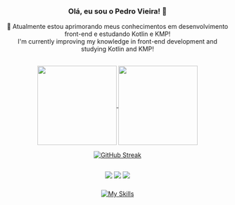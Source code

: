 
### <div align='center'> Olá, eu sou o Pedro Vieira! 👋</div>
<div align='center'>🌱 Atualmente estou aprimorando meus conhecimentos em desenvolvimento front-end e estudando Kotlin e KMP! </br> I'm currently improving my knowledge in front-end development and studying Kotlin and KMP!</div>

##

<div align="center">
  <a href="#">
    <img align="center" height="180em" src="https://github-readme-stats-vss9.vercel.app/api?username=pedrovs3&show_icons=true&theme=midnight-purple&include_all_commits=true&border_radius=12&hide_border=true&count_private=true)](https://git.io/streak-stats" />
  </a>
  <a href="#">
    <img align="center" height="180em" src="https://github-readme-stats-vss9.vercel.app/api/top-langs/?layout=compact&theme=midnight-purple&hide_border=true&border_radius=12&count_private=true&username=pedrovs3&hide=ejs,html,css,scss"/>
  </a>
</div>

<div align="center">
  
  [![GitHub Streak](https://streak-stats.demolab.com?user=pedrovs3&theme=midnight-purple&hide_border=true&border_radius=18&locale=pt_BR&date_format=j%2Fn%5B%2FY%5D)](https://git.io/streak-stats)

</div>
  </div>
  
  ##
  
  <div align="center">
  <a href="https://www.linkedin.com/in/pedro-henrique-vieira-silva-06839b239/" target="_blank"><img src="https://img.shields.io/badge/LinkedIn-0077B5?style=for-the-badge&logo=linkedin&logoColor=white" target="_blank"></a>
  <a href = "mailto:pedrovs3@hotmail.com"><img src="https://img.shields.io/badge/-Hotmail-%23333?style=for-the-badge&logo=gmail&logoColor=white" target="_blank"></a>
  <a href = "https://www.hackerrank.com/profile/pedrovs3"><img src="https://img.shields.io/badge/-Hackerrank-2EC866?style=for-the-badge&logo=HackerRank&logoColor=white" target="_blank"></a>  
  
 </div>
    
###
<div align="center">
  
   [![My Skills](https://skills.thijs.gg/icons?i=js,ts,react,nextjs,vite,sass,nodejs,tailwind,kotlin,mysql,azure,firebase)](https://skills.thijs.gg)

</div>
</div>
